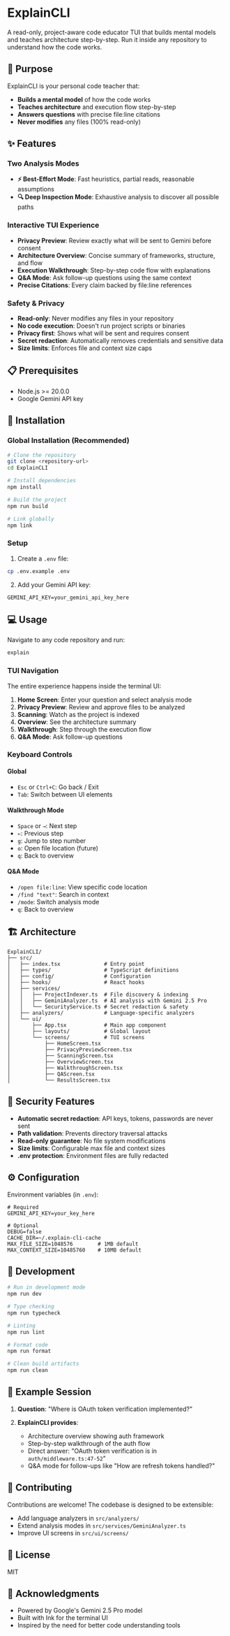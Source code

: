 # ExplainCLI

A read-only, project-aware code educator TUI that builds mental models and teaches architecture step-by-step. Run it inside any repository to understand how the code works.

## 🎯 Purpose

ExplainCLI is your personal code teacher that:
- **Builds a mental model** of how the code works
- **Teaches architecture** and execution flow step-by-step  
- **Answers questions** with precise file:line citations
- **Never modifies** any files (100% read-only)

## ✨ Features

### Two Analysis Modes
- **⚡ Best-Effort Mode**: Fast heuristics, partial reads, reasonable assumptions
- **🔍 Deep Inspection Mode**: Exhaustive analysis to discover all possible paths

### Interactive TUI Experience
- **Privacy Preview**: Review exactly what will be sent to Gemini before consent
- **Architecture Overview**: Concise summary of frameworks, structure, and flow
- **Execution Walkthrough**: Step-by-step code flow with explanations
- **Q&A Mode**: Ask follow-up questions using the same context
- **Precise Citations**: Every claim backed by file:line references

### Safety & Privacy
- **Read-only**: Never modifies any files in your repository
- **No code execution**: Doesn't run project scripts or binaries
- **Privacy first**: Shows what will be sent and requires consent
- **Secret redaction**: Automatically removes credentials and sensitive data
- **Size limits**: Enforces file and context size caps

## 📋 Prerequisites

- Node.js >= 20.0.0
- Google Gemini API key

## 🚀 Installation

### Global Installation (Recommended)

```bash
# Clone the repository
git clone <repository-url>
cd ExplainCLI

# Install dependencies
npm install

# Build the project
npm run build

# Link globally
npm link
```

### Setup

1. Create a `.env` file:
```bash
cp .env.example .env
```

2. Add your Gemini API key:
```env
GEMINI_API_KEY=your_gemini_api_key_here
```

## 💻 Usage

Navigate to any code repository and run:

```bash
explain
```

### TUI Navigation

The entire experience happens inside the terminal UI:

1. **Home Screen**: Enter your question and select analysis mode
2. **Privacy Preview**: Review and approve files to be analyzed
3. **Scanning**: Watch as the project is indexed
4. **Overview**: See the architecture summary
5. **Walkthrough**: Step through the execution flow
6. **Q&A Mode**: Ask follow-up questions

### Keyboard Controls

#### Global
- `Esc` or `Ctrl+C`: Go back / Exit
- `Tab`: Switch between UI elements

#### Walkthrough Mode
- `Space` or `→`: Next step
- `←`: Previous step
- `g`: Jump to step number
- `o`: Open file location (future)
- `q`: Back to overview

#### Q&A Mode
- `/open file:line`: View specific code location
- `/find "text"`: Search in context
- `/mode`: Switch analysis mode
- `q`: Back to overview

## 🏗️ Architecture

```
ExplainCLI/
├── src/
│   ├── index.tsx              # Entry point
│   ├── types/                 # TypeScript definitions
│   ├── config/                # Configuration
│   ├── hooks/                 # React hooks
│   ├── services/
│   │   ├── ProjectIndexer.ts  # File discovery & indexing
│   │   ├── GeminiAnalyzer.ts  # AI analysis with Gemini 2.5 Pro
│   │   └── SecurityService.ts # Secret redaction & safety
│   ├── analyzers/             # Language-specific analyzers
│   └── ui/
│       ├── App.tsx            # Main app component
│       ├── layouts/           # Global layout
│       └── screens/           # TUI screens
│           ├── HomeScreen.tsx
│           ├── PrivacyPreviewScreen.tsx
│           ├── ScanningScreen.tsx
│           ├── OverviewScreen.tsx
│           ├── WalkthroughScreen.tsx
│           ├── QAScreen.tsx
│           └── ResultsScreen.tsx
```

## 🔐 Security Features

- **Automatic secret redaction**: API keys, tokens, passwords are never sent
- **Path validation**: Prevents directory traversal attacks
- **Read-only guarantee**: No file system modifications
- **Size limits**: Configurable max file and context sizes
- **.env protection**: Environment files are fully redacted

## ⚙️ Configuration

Environment variables (in `.env`):

```env
# Required
GEMINI_API_KEY=your_key_here

# Optional
DEBUG=false
CACHE_DIR=~/.explain-cli-cache
MAX_FILE_SIZE=1048576        # 1MB default
MAX_CONTEXT_SIZE=10485760    # 10MB default
```

## 🧪 Development

```bash
# Run in development mode
npm run dev

# Type checking
npm run typecheck

# Linting
npm run lint

# Format code
npm run format

# Clean build artifacts
npm run clean
```

## 📝 Example Session

1. **Question**: "Where is OAuth token verification implemented?"

2. **ExplainCLI provides**:
   - Architecture overview showing auth framework
   - Step-by-step walkthrough of the auth flow
   - Direct answer: "OAuth token verification is in `auth/middleware.ts:47-52`"
   - Q&A mode for follow-ups like "How are refresh tokens handled?"

## 🤝 Contributing

Contributions are welcome! The codebase is designed to be extensible:
- Add language analyzers in `src/analyzers/`
- Extend analysis modes in `src/services/GeminiAnalyzer.ts`
- Improve UI screens in `src/ui/screens/`

## 📄 License

MIT

## 🙏 Acknowledgments

- Powered by Google's Gemini 2.5 Pro model
- Built with Ink for the terminal UI
- Inspired by the need for better code understanding tools